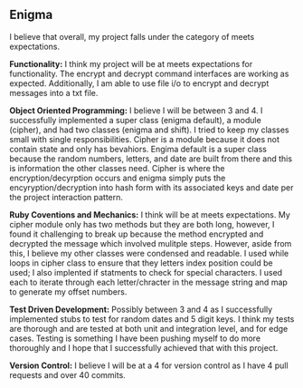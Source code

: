 ## Enigma

I believe that overall, my project falls under the category of meets expectations.

**Functionality:** I think my project will be at meets expectations for functionality. The encrypt and decrypt command interfaces are working as expected. Additionally, I am able to use file i/o to encrypt and decrypt messages into a txt file.

**Object Oriented Programming:** I believe I will be between 3 and 4. I successfully implemented a super class (enigma default), a module (cipher), and had two classes (enigma and shift). I tried to keep my classes small with single responsibilities. Cipher is a module because it does not contain state and only has bevahiors. Engima default is a super class because the random numbers, letters, and date are built from there and this is information the other classes need. Cipher is where the encryption/decyrption occurs and enigma simply puts the encyryption/decryption into hash form with its associated keys and date per the project interaction pattern.

**Ruby Coventions and Mechanics:** I think will be at meets expectations. My cipher module only has two methods but they are both long, however, I found it challenging to break up because the method encrypted and decrypted the message which involved mulitple steps. However, aside from this, I believe my other classes were condensed and readable. I used while loops in cipher class to ensure that they letters index position could be used; I also implented if statments to check for special characters. I used each to iterate through each letter/chracter in the message string and map to generate my offset numbers.

**Test Driven Development:** Possibly between 3 and 4 as I successfully implemented stubs to test for random dates and 5 digit keys. I think my tests are thorough and are tested at both unit and integration level, and for edge cases. Testing is something I have been pushing myself to do more thoroughly and I hope that I successfully achieved that with this project.

**Version Control:** I believe I will be at a 4 for version control as I have 4 pull requests and over 40 commits.



